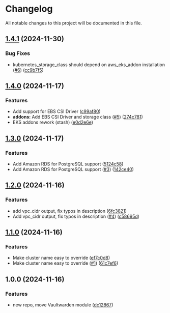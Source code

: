 # Changelog

All notable changes to this project will be documented in this file.

## [1.4.1](https://github.com/guerzon/terraform-aws-modulescollection/compare/v1.4.0...v1.4.1) (2024-11-30)


### Bug Fixes

* kubernetes_storage_class should depend on aws_eks_addon installation ([#6](https://github.com/guerzon/terraform-aws-modulescollection/issues/6)) ([cc9b7f5](https://github.com/guerzon/terraform-aws-modulescollection/commit/cc9b7f5d8cf7358acd577f5ede8b8f29514716e1))

## [1.4.0](https://github.com/guerzon/terraform-aws-modulescollection/compare/v1.3.0...v1.4.0) (2024-11-17)


### Features

* Add support for EBS CSI Driver ([c99af80](https://github.com/guerzon/terraform-aws-modulescollection/commit/c99af8032c2083b99af71e4ee1b06cad61d6ce92))
* **addons:** Add EBS CSI Driver and storage class ([#5](https://github.com/guerzon/terraform-aws-modulescollection/issues/5)) ([274c781](https://github.com/guerzon/terraform-aws-modulescollection/commit/274c781f2ad85b47e824c3407b8391903cec1939))
* EKS addons rework (stash) ([e0d2e6e](https://github.com/guerzon/terraform-aws-modulescollection/commit/e0d2e6e563a0fea815bf0ca72f6e22221bb0de71))

## [1.3.0](https://github.com/guerzon/terraform-aws-modulescollection/compare/v1.2.0...v1.3.0) (2024-11-17)


### Features

* Add Amazon RDS for PostgreSQL support ([5124c58](https://github.com/guerzon/terraform-aws-modulescollection/commit/5124c58f17d98b0a777315830ee3edda08f778e3))
* Add Amazon RDS for PostgreSQL support ([#3](https://github.com/guerzon/terraform-aws-modulescollection/issues/3)) ([142ce40](https://github.com/guerzon/terraform-aws-modulescollection/commit/142ce40a851e1cb6820039fb7991e1007a91e9e3))

## [1.2.0](https://github.com/guerzon/terraform-aws-modulescollection/compare/v1.1.0...v1.2.0) (2024-11-16)


### Features

* add vpc_cidr output, fix typos in description ([6fc3821](https://github.com/guerzon/terraform-aws-modulescollection/commit/6fc3821881ea07bc7f5678ecfd8280743e9cbaa1))
* Add vpc_cidr output, fix typos in description ([#4](https://github.com/guerzon/terraform-aws-modulescollection/issues/4)) ([c58695d](https://github.com/guerzon/terraform-aws-modulescollection/commit/c58695d9f7316cef37d56d4341e48b41aa45d9b7))

## [1.1.0](https://github.com/guerzon/terraform-aws-modulescollection/compare/v1.0.0...v1.1.0) (2024-11-16)


### Features

* Make cluster name easy to override ([ef7c0d8](https://github.com/guerzon/terraform-aws-modulescollection/commit/ef7c0d862d5e059fa2c9343a33a178b8243ec8f3))
* Make cluster name easy to override ([#1](https://github.com/guerzon/terraform-aws-modulescollection/issues/1)) ([61c7ef6](https://github.com/guerzon/terraform-aws-modulescollection/commit/61c7ef64840643bb200b622642bf58435560c7e5))

## 1.0.0 (2024-11-16)


### Features

* new repo, move Vaultwarden module ([dc12867](https://github.com/guerzon/terraform-aws-modulescollection/commit/dc12867173891faa5920ba8a2a33dc2c41970c8e))
